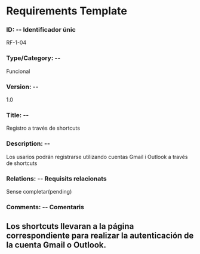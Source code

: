 # Requirements Template
### ID: -- Identificador únic
RF-1-04
### Type/Category: -- 
Funcional
### Version: -- 
1.0
### Title: --
Registro a través de shortcuts
### Description: --
Los usarios podrán registrarse utilizando cuentas Gmail i Outlook a través de shortcuts
### Relations: -- Requisits relacionats
Sense completar(pending)
### Comments: -- Comentaris
Los shortcuts llevaran a la página correspondiente para realizar la autenticación de la cuenta Gmail o Outlook.
---
